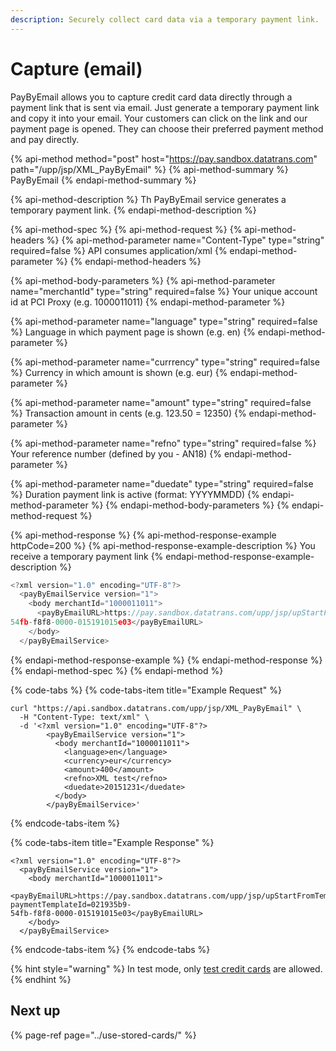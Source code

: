 ```yaml
---
description: Securely collect card data via a temporary payment link.
---
```


# Capture \(email\)

PayByEmail allows you to capture credit card data directly through a payment link that is sent via email. Just generate a temporary payment link and copy it into your email. Your customers can click on the link and our payment page is opened. They can choose their preferred payment method and pay directly.

{% api-method method="post" host="https://pay.sandbox.datatrans.com" path="/upp/jsp/XML\_PayByEmail" %}
{% api-method-summary %}
PayByEmail
{% endapi-method-summary %}

{% api-method-description %}
Th PayByEmail service generates a temporary payment link.
{% endapi-method-description %}

{% api-method-spec %}
{% api-method-request %}
{% api-method-headers %}
{% api-method-parameter name="Content-Type" type="string" required=false %}
API consumes application/xml
{% endapi-method-parameter %}
{% endapi-method-headers %}

{% api-method-body-parameters %}
{% api-method-parameter name="merchantId" type="string" required=false %}
Your unique account id at PCI Proxy \(e.g. 1000011011\)
{% endapi-method-parameter %}

{% api-method-parameter name="language" type="string" required=false %}
Language in which payment page is shown \(e.g. en\)
{% endapi-method-parameter %}

{% api-method-parameter name="currrency" type="string" required=false %}
Currency in which amount is shown \(e.g. eur\)
{% endapi-method-parameter %}

{% api-method-parameter name="amount" type="string" required=false %}
Transaction amount in cents \(e.g. 123.50 = 12350\)
{% endapi-method-parameter %}

{% api-method-parameter name="refno" type="string" required=false %}
Your reference number \(defined by you - AN18\)
{% endapi-method-parameter %}

{% api-method-parameter name="duedate" type="string" required=false %}
Duration payment link is active \(format: YYYYMMDD\)
{% endapi-method-parameter %}
{% endapi-method-body-parameters %}
{% endapi-method-request %}

{% api-method-response %}
{% api-method-response-example httpCode=200 %}
{% api-method-response-example-description %}
You receive a temporary payment link
{% endapi-method-response-example-description %}

```javascript
<?xml version="1.0" encoding="UTF-8"?>
  <payByEmailService version="1">
    <body merchantId="1000011011">
      <payByEmailURL>https://pay.sandbox.datatrans.com/upp/jsp/upStartFromTemplate?paymentTemplateId=021935b9-
54fb-f8f8-0000-015191015e03</payByEmailURL>
    </body>
  </payByEmailService>
```
{% endapi-method-response-example %}
{% endapi-method-response %}
{% endapi-method-spec %}
{% endapi-method %}

{% code-tabs %}
{% code-tabs-item title="Example Request" %}
```markup
curl "https://api.sandbox.datatrans.com/upp/jsp/XML_PayByEmail" \
  -H "Content-Type: text/xml" \
  -d '<?xml version="1.0" encoding="UTF-8"?>
        <payByEmailService version="1">
          <body merchantId="1000011011">
            <language>en</language>
            <currency>eur</currency>
            <amount>400</amount>
            <refno>XML test</refno>
            <duedate>20151231</duedate>
          </body>
        </payByEmailService>'
```
{% endcode-tabs-item %}

{% code-tabs-item title="Example Response" %}
```markup
<?xml version="1.0" encoding="UTF-8"?>
  <payByEmailService version="1">
    <body merchantId="1000011011">
      <payByEmailURL>https://pay.sandbox.datatrans.com/upp/jsp/upStartFromTemplate?paymentTemplateId=021935b9-
54fb-f8f8-0000-015191015e03</payByEmailURL>
    </body>
  </payByEmailService>
```
{% endcode-tabs-item %}
{% endcode-tabs %}

{% hint style="warning" %}
In test mode, only [test credit cards](../setup/sandbox-account.md) are allowed.
{% endhint %}

## Next up

{% page-ref page="../use-stored-cards/" %}



